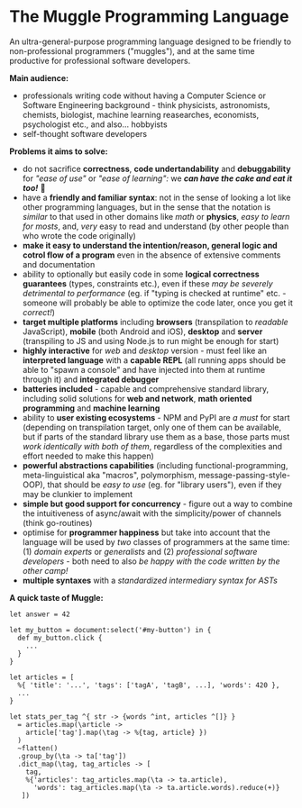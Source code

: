 # The Muggle Programming Language

An ultra-general-purpose programming language designed to be friendly to non-professional programmers ("muggles"), and at the same time productive for professional software developers.

**Main audience:**
- professionals writing code without having a Computer Science or Software Engineering background - think physicists, astronomists, chemists, biologist, machine learning reasearches, economists, psychologist etc., and also... hobbyists
- self-thought software developers

**Problems it aims to solve:**
- do not sacrifice **correctness**, **code undertandability** and **debuggability** for *"ease of use"* or *"ease of learning":* we ***can have the cake and eat it too!*** :cake:
- have a **friendly and familiar syntax**: not in the sense of looking a lot like other programming languages, but in the sense that the notation is *similar* to that used in other domains like *math* or **physics**, *easy to learn for mosts*, and, *very* easy to read and understand (by other people than who wrote the code originally)
- **make it easy to understand the intention/reason, general logic and cotrol flow of a program** even in the absence of extensive comments and documentation
- ability to optionally but easily code in some **logical correctness guarantees** (types, constraints etc.), even if these *may be severely detrimental to performance* (eg. if "typing is checked at runtime" etc. - someone will probably be able to optimize the code later, once you get it *correct!*)
- **target multiple platforms** including **browsers** (transpilation to *readable* JavaScript), **mobile** (both Android and iOS), **desktop** and **server** (transpiling to JS and using Node.js to run might be enough for start)
- **highly interactive** for *web* and *desktop* version - must feel like an **interpreted language** with a **capable REPL** (all running apps should be able to "spawn a console" and have injected into them at runtime through it) and **integrated debugger**
- **batteries included** - capable and comprehensive standard library, including solid solutions for **web and network**, **math oriented programming** and **machine learning**
- ability to **user existing ecosystems** - NPM and PyPI are *a must* for start (depending on transpilation target, only one of them can be available, but if parts of the standard library use them as a base, those parts must *work identically with both of them*, regardless of the complexities and effort needed to make this happen)
- **powerful abstractions capabilities** (including functional-programming, meta-linguistical aka "macros", polymorphism, message-passing-style-OOP), that should be *easy to use* (eg. for "library users"), even if they may be clunkier to implement
- **simple but good support for concurrency** - figure out a way to combine the intuitiveness of async/await with the simplicity/power of channels (think go-routines)
- optimise for **programmer happiness** but take into account that the language will be used by *two* classes of programmers at the same time: (1) *domain experts* or *generalists* and (2) *professional software developers* - both need to also *be happy with the code written by the other camp!*
- **multiple syntaxes** with a *standardized intermediary syntax for ASTs*

**A quick taste of Muggle:**

```
let answer = 42

let my_button = document:select('#my-button') in {
  def my_button.click {
    ...
  }
}
 
let articles = [
  %{ 'title': '...', 'tags': ['tagA', 'tagB', ...], 'words': 420 },
  ...
} 

let stats_per_tag ^{ str -> {words ^int, articles ^[]} }
  = articles.map(\article ->
    article['tag'].map(\tag -> %{tag, article} })
  )
  ~flatten()
  .group_by(\ta -> ta['tag'])
  .dict_map(\tag, tag_articles -> [
    tag,
    %{'articles': tag_articles.map(\ta -> ta.article),
      'words': tag_articles.map(\ta -> ta.article.words).reduce(+)}
   ])
```

